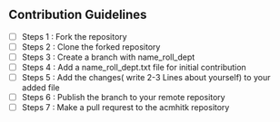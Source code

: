 ## Contribution Guidelines

- [ ] Steps 1 : Fork the repository
- [ ] Steps 2 : Clone the forked repository
- [ ] Steps 3 : Create a branch with name_roll_dept
- [ ] Steps 4 : Add a name_roll_dept.txt file for initial contribution
- [ ] Steps 5 : Add the changes( write 2-3 Lines about yourself) to your added file 
- [ ] Steps 6 : Publish the branch to your remote repository 
- [ ] Steps 7 : Make a pull requrest to the acmhitk repository